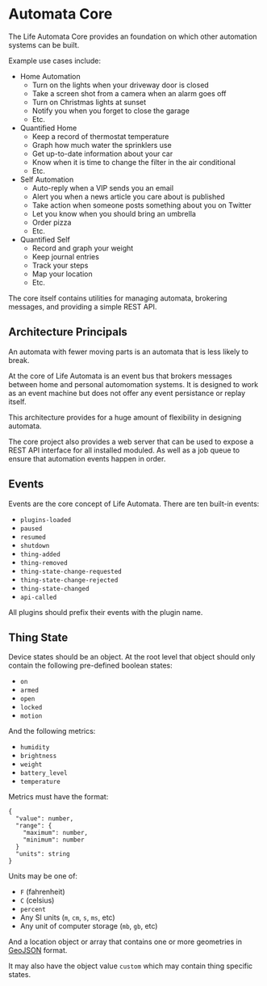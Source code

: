 # Automata Core

The Life Automata Core provides an foundation on which other automation systems can be built.

Example use cases include:

- Home Automation
  - Turn on the lights when your driveway door is closed
  - Take a screen shot from a camera when an alarm goes off
  - Turn on Christmas lights at sunset
  - Notify you when you forget to close the garage
  - Etc.
- Quantified Home
  - Keep a record of thermostat temperature
  - Graph how much water the sprinklers use
  - Get up-to-date information about your car
  - Know when it is time to change the filter in the air conditional
  - Etc.
- Self Automation
  - Auto-reply when a VIP sends you an email
  - Alert you when a news article you care about is published
  - Take action when someone posts something about you on Twitter
  - Let you know when you should bring an umbrella
  - Order pizza
  - Etc.
- Quantified Self
  - Record and graph your weight
  - Keep journal entries
  - Track your steps
  - Map your location
  - Etc.

The core itself contains utilities for managing automata, brokering messages, and providing a
simple REST API.

## Architecture Principals

An automata with fewer moving parts is an automata that is less likely to break.

At the core of Life Automata is an event bus that brokers messages between home and personal
automomation systems. It is designed to work as an event machine but does not offer any event
persistance or replay itself.

This architecture provides for a huge amount of flexibility in designing automata.

The core project also provides a web server that can be used to expose a REST API interface
for all installed moduled. As well as a job queue to ensure that automation events happen in order.

## Events

Events are the core concept of Life Automata. There are ten built-in events:

- `plugins-loaded`
- `paused`
- `resumed`
- `shutdown`
- `thing-added`
- `thing-removed`
- `thing-state-change-requested`
- `thing-state-change-rejected`
- `thing-state-changed`
- `api-called`

All plugins should prefix their events with the plugin name.

## Thing State

Device states should be an object. At the root level that object should only contain the following
pre-defined boolean states:

- `on`
- `armed`
- `open`
- `locked`
- `motion`

And the following metrics:

- `humidity`
- `brightness`
- `weight`
- `battery_level`
- `temperature`

Metrics must have the format:

```
{
  "value": number,
  "range": {
    "maximum": number,
    "minimum": number
  }
  "units": string
}
```

Units may be one of:

- `F` (fahrenheit)
- `C` (celsius)
- `percent`
- Any SI units (`m`, `cm`, `s`, `ms`, etc)
- Any unit of computer storage (`mb`, `gb`, etc)

And a location object or array that contains one or more geometries in [GeoJSON](http://geojson.org/) format.

It may also have the object value `custom` which may contain thing specific states.
